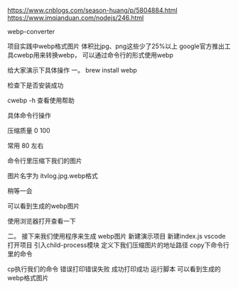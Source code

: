 https://www.cnblogs.com/season-huang/p/5804884.html
https://www.imqianduan.com/nodejs/246.html

webp-converter

项目实践中webp格式图片 体积比jpg、png这些少了25%以上
google官方推出工具cwebp用来转换webp，
可以通过命令行的形式使用webp

给大家演示下具体操作
一。
brew install webp

检查下是否安装成功

cwebp -h  查看使用帮助

具体命令行操作

压缩质量 0 100

常用 80 左右

命令行里压缩下我们的图片

图片名字为 itvlog.jpg.webp格式

稍等一会

可以看到生成的webp图片

使用浏览器打开查看一下

二。
接下来我们使用程序来生成 webp图片
新建演示项目
新建index.js
vscode打开项目
引入child-process模块
定义下我们压缩图片的地址路径
copy下命令行里的命令

cp执行我们的命令
错误打印错误失败
成功打印成功
运行脚本
 可以看到生成的webp格式图片